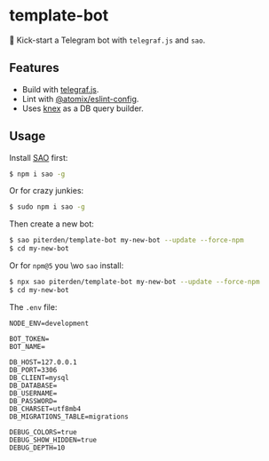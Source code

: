 # template-bot

🚀 Kick-start a Telegram bot with `telegraf.js` and `sao`.

## Features

- Build with [telegraf.js](https://github.com/telegraf/telegraf).
- Lint with [@atomix/eslint-config](https://github.com/atomixinteractions/eslint-config).
- Uses [knex](https://github.com/tgriesser/knex) as a DB query builder.

## Usage

Install [SAO](https://github.com/egoist/sao) first:

```sh
$ npm i sao -g
```

Or for crazy junkies:

```sh
$ sudo npm i sao -g
```

Then create a new bot:

```sh
$ sao piterden/template-bot my-new-bot --update --force-npm
$ cd my-new-bot
```

Or for `npm@5` you \wo `sao` install:

```sh
$ npx sao piterden/template-bot my-new-bot --update --force-npm
$ cd my-new-bot
```

The `.env` file:

```dotenv
NODE_ENV=development

BOT_TOKEN=
BOT_NAME=

DB_HOST=127.0.0.1
DB_PORT=3306
DB_CLIENT=mysql
DB_DATABASE=
DB_USERNAME=
DB_PASSWORD=
DB_CHARSET=utf8mb4
DB_MIGRATIONS_TABLE=migrations

DEBUG_COLORS=true
DEBUG_SHOW_HIDDEN=true
DEBUG_DEPTH=10
```
